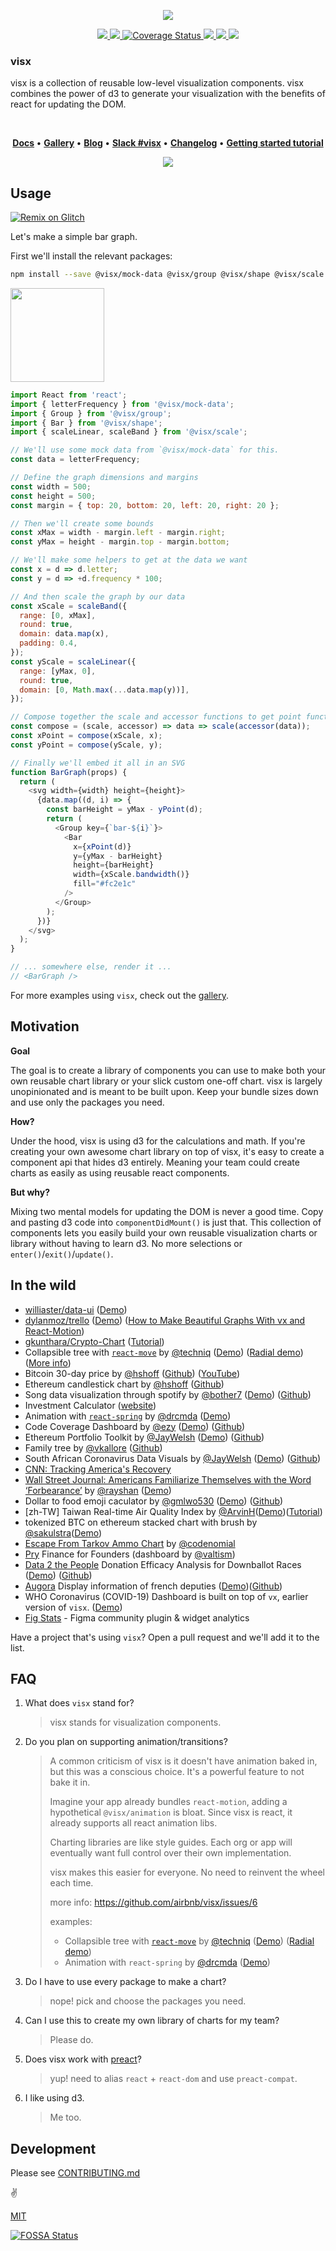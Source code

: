 <p align="center">
  <img src="./assets/visx-geometry.png" />
</p>

<p align="center">
  <a title="npm version" href="https://www.npmjs.com/~visx">
    <img src="https://img.shields.io/npm/v/@visx/demo.svg?style=flat-square" />
  </a>
  <a title="build status" href="https://travis-ci.org/airbnb/visx">
    <img src="https://travis-ci.org/airbnb/visx.svg?branch=master" />
  </a>
  <a href='https://coveralls.io/github/airbnb/visx?branch=master'>
    <img src='https://coveralls.io/repos/github/airbnb/visx/badge.svg?branch=master' alt='Coverage Status' />
  </a>
  <a title="@visx/shape npm downloads" href="https://www.npmjs.com/package/@visx/shape">
    <img src="https://img.shields.io/npm/dm/@visx/shape.svg?style=flat-square" />
  </a>
  <a href="https://app.fossa.io/projects/git%2Bhttps%3A%2F%2Fgithub.com%2Fhshoff%2Fvx?ref=badge_shield" alt="FOSSA Status">     <img src="https://app.fossa.io/api/projects/git%2Bhttps%3A%2F%2Fgithub.com%2Fhshoff%2Fvx.svg?type=shield"/>
  </a>
  <a href="https://lernajs.io/" alt="lerna">
     <img src="https://img.shields.io/badge/maintained%20with-lerna-cc00ff.svg"/>
  </a>
</p>

### visx

visx is a collection of reusable low-level visualization components. visx combines the power of d3
to generate your visualization with the benefits of react for updating the DOM.

<br />

<p align="center">
  <strong>
    <a href="https://airbnb.io/visx">Docs</a>
  </strong>
  &bull;
  <strong>
    <a href="https://airbnb.io/visx/gallery">Gallery</a>
  </strong>
  &bull;
  <strong>
    <a href="https://medium.com/vx-code/getting-started-with-vx-1756bb661410">Blog</a>
  </strong>
  &bull;
  <strong>
    <a href="https://d3-slackin.herokuapp.com/" title="Join https://d3js.slack.com">Slack #visx</a>
  </strong>
  &bull;
  <strong>
    <a href="./CHANGELOG.md">Changelog</a>
  </strong>
  &bull;
  <strong>
    <a href="https://medium.com/vx-code/getting-started-with-vx-1756bb661410">Getting started tutorial</a>
  </strong>
</p>

<p align="center">
  <a href="https://airbnb.io/visx/gallery">
    <img src="./assets/visx-gallery.png" />
  </a>
</p>

## Usage

[![Remix on Glitch](https://cdn.glitch.com/2703baf2-b643-4da7-ab91-7ee2a2d00b5b%2Fremix-button.svg)](https://glitch.com/edit/#!/remix/kind-modem)

Let's make a simple bar graph.

First we'll install the relevant packages:

```bash
npm install --save @visx/mock-data @visx/group @visx/shape @visx/scale
```

<img src="./assets/simplebar.png" height="150" />

```javascript
import React from 'react';
import { letterFrequency } from '@visx/mock-data';
import { Group } from '@visx/group';
import { Bar } from '@visx/shape';
import { scaleLinear, scaleBand } from '@visx/scale';

// We'll use some mock data from `@visx/mock-data` for this.
const data = letterFrequency;

// Define the graph dimensions and margins
const width = 500;
const height = 500;
const margin = { top: 20, bottom: 20, left: 20, right: 20 };

// Then we'll create some bounds
const xMax = width - margin.left - margin.right;
const yMax = height - margin.top - margin.bottom;

// We'll make some helpers to get at the data we want
const x = d => d.letter;
const y = d => +d.frequency * 100;

// And then scale the graph by our data
const xScale = scaleBand({
  range: [0, xMax],
  round: true,
  domain: data.map(x),
  padding: 0.4,
});
const yScale = scaleLinear({
  range: [yMax, 0],
  round: true,
  domain: [0, Math.max(...data.map(y))],
});

// Compose together the scale and accessor functions to get point functions
const compose = (scale, accessor) => data => scale(accessor(data));
const xPoint = compose(xScale, x);
const yPoint = compose(yScale, y);

// Finally we'll embed it all in an SVG
function BarGraph(props) {
  return (
    <svg width={width} height={height}>
      {data.map((d, i) => {
        const barHeight = yMax - yPoint(d);
        return (
          <Group key={`bar-${i}`}>
            <Bar
              x={xPoint(d)}
              y={yMax - barHeight}
              height={barHeight}
              width={xScale.bandwidth()}
              fill="#fc2e1c"
            />
          </Group>
        );
      })}
    </svg>
  );
}

// ... somewhere else, render it ...
// <BarGraph />
```

For more examples using `visx`, check out the [gallery](https://airbnb.io/visx/gallery).

## Motivation

**Goal**

The goal is to create a library of components you can use to make both your own reusable chart
library or your slick custom one-off chart. visx is largely unopinionated and is meant to be built
upon. Keep your bundle sizes down and use only the packages you need.

**How?**

Under the hood, visx is using d3 for the calculations and math. If you're creating your own awesome
chart library on top of visx, it's easy to create a component api that hides d3 entirely. Meaning
your team could create charts as easily as using reusable react components.

**But why?**

Mixing two mental models for updating the DOM is never a good time. Copy and pasting d3 code into
`componentDidMount()` is just that. This collection of components lets you easily build your own
reusable visualization charts or library without having to learn d3. No more selections or
`enter()`/`exit()`/`update()`.

## In the wild

- [williaster/data-ui](https://github.com/williaster/data-ui)
  ([Demo](https://williaster.github.io/data-ui/))
- [dylanmoz/trello](https://github.com/DylanMoz/dylanmoz.github.io/blob/source/src/pages/trello/TrelloGraph.js)
  ([Demo](http://dylanmoz.github.io/trello/))
  ([How to Make Beautiful Graphs With vx and React-Motion](https://devblog.classy.org/how-to-make-beautiful-graphs-with-vx-and-react-motion-6ffe7aecf6f3))
- [gkunthara/Crypto-Chart](https://github.com/gkunthara/Crypto-Chart)
  ([Tutorial](https://medium.com/@georgekunthara/after-the-tutorial-the-first-react-app-4dce6645634e))
- Collapsible tree with [`react-move`](https://github.com/react-tools/react-move) by
  [@techniq](https://github.com/techniq) ([Demo](https://codesandbox.io/s/n3w687vmqj))
  ([Radial demo](https://codesandbox.io/s/vmqwrkl395))
  ([More info](https://github.com/airbnb/visx/issues/162#issuecomment-335029517))
- Bitcoin 30-day price by [@hshoff](https://github.com/hshoff)
  ([Github](https://github.com/hshoff/viewsource#1-bitcoin-price-chart))
  ([YouTube](https://www.youtube.com/watch?v=oeE2tuspdHg))
- Ethereum candlestick chart by [@hshoff](https://github.com/hshoff)
  ([Github](https://github.com/hshoff/viewsource#2-ethereum-candlestick-chart))
- Song data visualization through spotify by [@bother7](https://github.com/bother7)
  ([Demo](https://spotalyzer-frontend.herokuapp.com/demo))
  ([Github](https://github.com/bother7/spotalyzer_frontend))
- Investment Calculator ([website](https://investmentcalculator.io/))
- Animation with [`react-spring`](https://github.com/drcmda/react-spring/) by
  [@drcmda](https://github.com/drcmda) ([Demo](https://codesandbox.io/embed/j3x61vjz5v))
- Code Coverage Dashboard by [@ezy](https://github.com/ezy)
  ([Demo](https://codecov-dash.herokuapp.com/))
  ([Github](https://github.com/ezy/code-coverage-dashboard))
- Ethereum Portfolio Toolkit by [@JayWelsh](https://github.com/JayWelsh)
  ([Demo](https://cryptocape.com/)) ([Github](https://github.com/JayWelsh/CryptoCape))
- Family tree by [@vkallore](https://github.com/vkallore)
  ([Github](https://github.com/vkallore/d3-vx-family-tree))
- South African Coronavirus Data Visuals by [@JayWelsh](https://github.com/JayWelsh)
  ([Demo](https://coronamap.co.za/)) ([Github](https://github.com/JayWelsh/coronamap))
- [CNN: Tracking America's Recovery](https://www.cnn.com/business/us-economic-recovery-coronavirus)
- [Wall Street Journal: Americans Familiarize Themselves with the Word ‘Forbearance’](https://blogs.wsj.com/dailyshot/2020/04/13/the-daily-shot-americans-familiarize-themselves-with-the-word-forbearance/)
  by [@rayshan](https://github.com/rayshan)
  ([Demo](https://finance.shan.io/recessions-bear-markets-compared))
- Dollar to food emoji caculator by [@gmlwo530](https://github.com/gmlwo530)
  ([Demo](https://dollar-to-food-emoji.web.app/))
  ([Github](https://github.com/gmlwo530/dollar-to-food-emoji))
- [zh-TW] Taiwan Real-time Air Quality Index by
  [@ArvinH](https://github.com/ArvinH)([Demo](https://codesandbox.io/s/simpleradar-aqi-with-tooltip-select-data-react-spring-item3?file=/Radar.tsx))([Tutorial](https://blog.arvinh.info/tech/datavis-visx))
- tokenized BTC on ethereum stacked chart with brush by
  [@sakulstra](https://github.com/sakulstra)([Demo](https://tokenizedbtc.info/))
- [Escape From Tarkov Ammo Chart](https://eft.monster/) by
  [@codenomial](https://github.com/codenomial)
- [Pry](https://pry.co) Finance for Founders (dashboard by [@valtism](https://github.com/valtism))
- [Data 2 the People](https://www.data2thepeople.org/) Donation Efficacy Analysis for Downballot Races ([Demo](https://donate.data2thepeople.org/)) ([Github](https://github.com/Data-2-the-People/skyfall/blob/master/components/Scatterplot.jsx))
- [Augora](https://augora.fr) Display information of french deputies ([Demo](https://augora.fr/statistiques))([Github](https://github.com/Augora/Augora))
- WHO Coronavirus (COVID-19) Dashboard is built on top of `vx`, earlier version of `visx`. ([Demo](https://covid19.who.int/))
- [Fig Stats](https://fig-stats.com) - Figma community plugin & widget analytics

Have a project that's using `visx`? Open a pull request and we'll add it to the list.

## FAQ

1. What does `visx` stand for?

   > visx stands for visualization components.

1. Do you plan on supporting animation/transitions?

   > A common criticism of visx is it doesn't have animation baked in, but this was a conscious
   > choice. It's a powerful feature to not bake it in.
   >
   > Imagine your app already bundles `react-motion`, adding a hypothetical `@visx/animation` is
   > bloat. Since visx is react, it already supports all react animation libs.
   >
   > Charting libraries are like style guides. Each org or app will eventually want full control
   > over their own implementation.
   >
   > visx makes this easier for everyone. No need to reinvent the wheel each time.
   >
   > more info: https://github.com/airbnb/visx/issues/6
   >
   > examples:
   >
   > - Collapsible tree with [`react-move`](https://github.com/react-tools/react-move) by
   >   [@techniq](https://github.com/techniq) ([Demo](https://codesandbox.io/s/n3w687vmqj))
   >   ([Radial demo](https://codesandbox.io/s/vmqwrkl395))
   > - Animation with `react-spring` by [@drcmda](https://github.com/drcmda)
   >   ([Demo](https://codesandbox.io/embed/j3x61vjz5v))

1. Do I have to use every package to make a chart?

   > nope! pick and choose the packages you need.

1. Can I use this to create my own library of charts for my team?

   > Please do.

1. Does visx work with [preact](https://preactjs.com/)?

   > yup! need to alias `react` + `react-dom` and use `preact-compat`.

1. I like using d3.

   > Me too.

## Development

Please see [CONTRIBUTING.md](./CONTRIBUTING.md)

:v:

[MIT](./LICENSE)

[![FOSSA Status](https://app.fossa.io/api/projects/git%2Bhttps%3A%2F%2Fgithub.com%2Fhshoff%2Fvx.svg?type=large)](https://app.fossa.io/projects/git%2Bhttps%3A%2F%2Fgithub.com%2Fhshoff%2Fvx?ref=badge_large)
